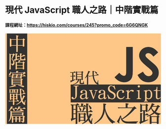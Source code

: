 # 現代 JavaScript 職人之路｜中階實戰篇

#### 課程網址：https://hiskio.com/courses/245?promo_code=6G6QNGK
<img src="./img.jpg"></img>

